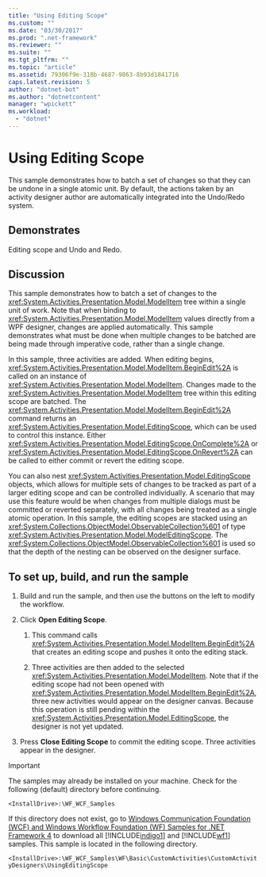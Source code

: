 ```yaml
---
title: "Using Editing Scope"
ms.custom: ""
ms.date: "03/30/2017"
ms.prod: ".net-framework"
ms.reviewer: ""
ms.suite: ""
ms.tgt_pltfrm: ""
ms.topic: "article"
ms.assetid: 79306f9e-318b-4687-9863-8b93d1841716
caps.latest.revision: 5
author: "dotnet-bot"
ms.author: "dotnetcontent"
manager: "wpickett"
ms.workload: 
  - "dotnet"
---
```

# Using Editing Scope
This sample demonstrates how to batch a set of changes so that they can be undone in a single atomic unit. By default, the actions taken by an activity designer author are automatically integrated into the Undo/Redo system.  
  
## Demonstrates  
 Editing scope and Undo and Redo.  
  
## Discussion  
 This sample demonstrates how to batch a set of changes to the <xref:System.Activities.Presentation.Model.ModelItem> tree within a single unit of work. Note that when binding to <xref:System.Activities.Presentation.Model.ModelItem> values directly from a WPF designer, changes are applied automatically. This sample demonstrates what must be done when multiple changes to be batched are being made through imperative code, rather than a single change.  
  
 In this sample, three activities are added. When editing begins, <xref:System.Activities.Presentation.Model.ModelItem.BeginEdit%2A> is called on an instance of <xref:System.Activities.Presentation.Model.ModelItem>. Changes made to the <xref:System.Activities.Presentation.Model.ModelItem> tree within this editing scope are batched. The <xref:System.Activities.Presentation.Model.ModelItem.BeginEdit%2A> command returns an <xref:System.Activities.Presentation.Model.EditingScope>, which can be used to control this instance. Either <xref:System.Activities.Presentation.Model.EditingScope.OnComplete%2A> or <xref:System.Activities.Presentation.Model.EditingScope.OnRevert%2A> can be called to either commit or revert the editing scope.  
  
 You can also nest <xref:System.Activities.Presentation.Model.EditingScope> objects, which allows for multiple sets of changes to be tracked as part of a larger editing scope and can be controlled individually. A scenario that may use this feature would be when changes from multiple dialogs must be committed or reverted separately, with all changes being treated as a single atomic operation. In this sample, the editing scopes are stacked using an <xref:System.Collections.ObjectModel.ObservableCollection%601> of type <xref:System.Activities.Presentation.Model.ModelEditingScope>. The <xref:System.Collections.ObjectModel.ObservableCollection%601> is used so that the depth of the nesting can be observed on the designer surface.  
  
## To set up, build, and run the sample  
  
1.  Build and run the sample, and then use the buttons on the left to modify the workflow.  
  
2.  Click **Open Editing Scope**.  
  
    1.  This command calls <xref:System.Activities.Presentation.Model.ModelItem.BeginEdit%2A> that creates an editing scope and pushes it onto the editing stack.  
  
    2.  Three activities are then added to the selected <xref:System.Activities.Presentation.Model.ModelItem>. Note that if the editing scope had not been opened with <xref:System.Activities.Presentation.Model.ModelItem.BeginEdit%2A>, three new activities would appear on the designer canvas. Because this operation is still pending within the <xref:System.Activities.Presentation.Model.EditingScope>, the designer is not yet updated.  
  
3.  Press **Close Editing Scope** to commit the editing scope. Three activities appear in the designer.  
  
> [!IMPORTANT]
>  The samples may already be installed on your machine. Check for the following (default) directory before continuing.  
>   
>  `<InstallDrive>:\WF_WCF_Samples`  
>   
>  If this directory does not exist, go to [Windows Communication Foundation (WCF) and Windows Workflow Foundation (WF) Samples for .NET Framework 4](http://go.microsoft.com/fwlink/?LinkId=150780) to download all [!INCLUDE[indigo1](../../../../includes/indigo1-md.md)] and [!INCLUDE[wf1](../../../../includes/wf1-md.md)] samples. This sample is located in the following directory.  
>   
>  `<InstallDrive>:\WF_WCF_Samples\WF\Basic\CustomActivities\CustomActivityDesigners\UsingEditingScope`
